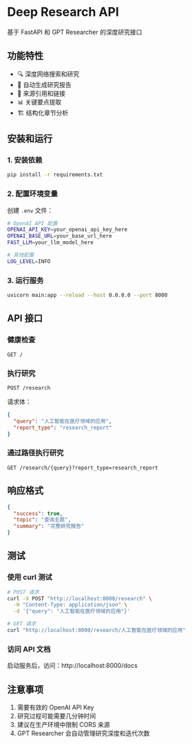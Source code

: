 # Deep Research API

基于 FastAPI 和 GPT Researcher 的深度研究接口

## 功能特性

- 🔍 深度网络搜索和研究
- 📝 自动生成研究报告
- 🔗 来源引用和链接
- 📊 关键要点提取
- 🏗️ 结构化章节分析

## 安装和运行

### 1. 安装依赖
```bash
pip install -r requirements.txt
```

### 2. 配置环境变量
创建 `.env` 文件：
```bash
# OpenAI API 配置
OPENAI_API_KEY=your_openai_api_key_here
OPENAI_BASE_URL=your_base_url_here
FAST_LLM=your_llm_model_here

# 其他配置
LOG_LEVEL=INFO
```

### 3. 运行服务
```bash
uvicorn main:app --reload --host 0.0.0.0 --port 8000
```

## API 接口

### 健康检查
```
GET /
```

### 执行研究
```
POST /research
```

请求体：
```json
{
  "query": "人工智能在医疗领域的应用",
  "report_type": "research_report"
}
```

### 通过路径执行研究
```
GET /research/{query}?report_type=research_report
```

## 响应格式

```json
{
  "success": true,
  "topic": "查询主题",
  "summary": "完整研究报告"
}
```

## 测试

### 使用 curl 测试
```bash
# POST 请求
curl -X POST "http://localhost:8000/research" \
  -H "Content-Type: application/json" \
  -d '{"query": "人工智能在医疗领域的应用"}'

# GET 请求
curl "http://localhost:8000/research/人工智能在医疗领域的应用"
```

### 访问 API 文档
启动服务后，访问：http://localhost:8000/docs

## 注意事项

1. 需要有效的 OpenAI API Key
2. 研究过程可能需要几分钟时间
3. 建议在生产环境中限制 CORS 来源
4. GPT Researcher 会自动管理研究深度和迭代次数